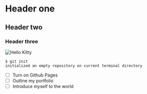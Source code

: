 # Header one
## Header two
### Header three

![Hello Kitty](https://imgs.search.brave.com/gcYy4m1DzzFwZN9-lZV5Gr60JkpxeTNO8Km6rZTFUB0/rs:fit:500:0:0/g:ce/aHR0cHM6Ly9pLnBp/bmltZy5jb20vb3Jp/Z2luYWxzL2FlLzNl/LzljL2FlM2U5YzU1/ZmQzMzdkMGZiN2M0/NmFmYzU5OTJkYzY0/LmpwZw)

```
$ git init
initialized an empty repository on current terminal directory
```

- [ ] Turn on Github Pages
- [ ] Outline my portfolio
- [ ] Introduce myself to the world
